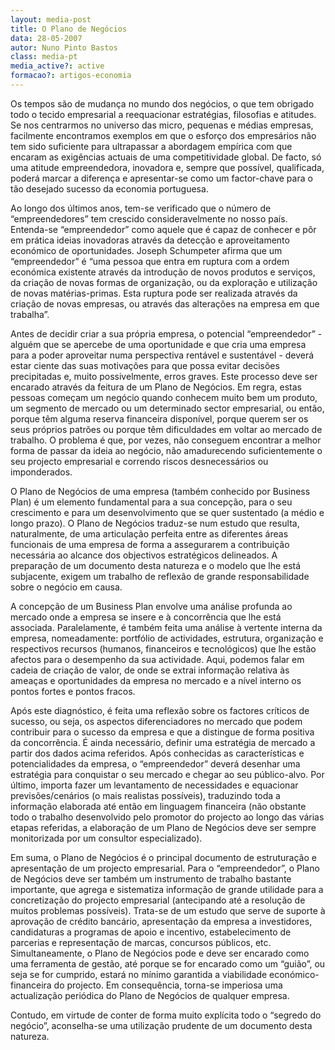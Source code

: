 ```yaml
---
layout: media-post
title: O Plano de Negócios
data: 28-05-2007
autor: Nuno Pinto Bastos
class: media-pt
media_active?: active
formacao?: artigos-economia
---  
```

  

Os tempos são de mudança no mundo dos negócios, o que tem obrigado todo o tecido empresarial a reequacionar estratégias, filosofias e atitudes. Se nos centrarmos no universo das micro, pequenas e médias empresas, facilmente encontramos exemplos em que o esforço dos empresários não tem sido suficiente para ultrapassar a abordagem empírica com que encaram as exigências actuais de uma competitividade global. De facto, só uma atitude empreendedora, inovadora e, sempre que possível, qualificada, poderá marcar a diferença e apresentar-se como um factor-chave para o tão desejado sucesso da economia portuguesa.

Ao longo dos últimos anos, tem-se verificado que o número de “empreendedores” tem crescido consideravelmente no nosso país. Entenda-se “empreendedor” como aquele que é capaz de conhecer e pôr em prática ideias inovadoras através da detecção e aproveitamento económico de oportunidades. Joseph Schumpeter afirma que um “empreendedor” é “uma pessoa que entra em ruptura com a ordem económica existente através da introdução de novos produtos e serviços, da criação de novas formas de organização, ou da exploração e utilização de novas matérias-primas. Esta ruptura pode ser realizada através da criação de novas empresas, ou através das alterações na empresa em que trabalha”.

Antes de decidir criar a sua própria empresa, o potencial “empreendedor” - alguém que se apercebe de uma oportunidade e que cria uma empresa para a poder aproveitar numa perspectiva rentável e sustentável - deverá estar ciente das suas motivações para que possa evitar decisões precipitadas e, muito possivelmente, erros graves. Este processo deve ser encarado através da feitura de um Plano de Negócios. Em regra, estas pessoas começam um negócio quando conhecem muito bem um produto, um segmento de mercado ou um determinado sector empresarial, ou então, porque têm alguma reserva financeira disponível, porque querem ser os seus próprios patrões ou porque têm dificuldades em voltar ao mercado de trabalho. O problema é que, por vezes, não conseguem encontrar a melhor forma de passar da ideia ao negócio, não amadurecendo suficientemente o seu projecto empresarial e correndo riscos desnecessários ou imponderados.

O Plano de Negócios de uma empresa (também conhecido por Business Plan) é um elemento fundamental para a sua concepção, para o seu crescimento e para um desenvolvimento que se quer sustentado (a médio e longo prazo). O Plano de Negócios traduz-se num estudo que resulta, naturalmente, de uma articulação perfeita entre as diferentes áreas funcionais de uma empresa de forma a assegurarem a contribuição necessária ao alcance dos objectivos estratégicos delineados. A preparação de um documento desta natureza e o modelo que lhe está subjacente, exigem um trabalho de reflexão de grande responsabilidade sobre o negócio em causa.

A concepção de um Business Plan envolve uma análise profunda ao mercado onde a empresa se insere e à concorrência que lhe está associada. Paralelamente, é também feita uma análise à vertente interna da empresa, nomeadamente: portfólio de actividades, estrutura, organização e respectivos recursos (humanos, financeiros e tecnológicos) que lhe estão afectos para o desempenho da sua actividade. Aqui, podemos falar em cadeia de criação de valor, de onde se extrai informação relativa às ameaças e oportunidades da empresa no mercado e a nível interno os pontos fortes e pontos fracos.

Após este diagnóstico, é feita uma reflexão sobre os factores críticos de sucesso, ou seja, os aspectos diferenciadores no mercado que podem contribuir para o sucesso da empresa e que a distingue de forma positiva da concorrência. É ainda necessário, definir uma estratégia de mercado a partir dos dados acima referidos. Após conhecidas as características e potencialidades da empresa, o “empreendedor” deverá desenhar uma estratégia para conquistar o seu mercado e chegar ao seu público-alvo. Por último, importa fazer um levantamento de necessidades e equacionar previsões/cenários (o mais realistas possíveis), traduzindo toda a informação elaborada até então em linguagem financeira (não obstante todo o trabalho desenvolvido pelo promotor do projecto ao longo das várias etapas referidas, a elaboração de um Plano de Negócios deve ser sempre monitorizada por um consultor especializado).

Em suma, o Plano de Negócios é o principal documento de estruturação e apresentação de um projecto empresarial. Para o “empreendedor”, o Plano de Negócios deve ser também um instrumento de trabalho bastante importante, que agrega e sistematiza informação de grande utilidade para a concretização do projecto empresarial (antecipando até a resolução de muitos problemas possíveis). Trata-se de um estudo que serve de suporte à aprovação de crédito bancário, apresentação da empresa a investidores, candidaturas a programas de apoio e incentivo, estabelecimento de parcerias e representação de marcas, concursos públicos, etc. Simultaneamente, o Plano de Negócios pode e deve ser encarado como uma ferramenta de gestão, até porque se for encarado como um “guião”, ou seja se for cumprido, estará no mínimo garantida a viabilidade económico-financeira do projecto. Em consequência, torna-se imperiosa uma actualização periódica do Plano de Negócios de qualquer empresa.

Contudo, em virtude de conter de forma muito explícita todo o “segredo do negócio”, aconselha-se uma utilização prudente de um documento desta natureza.
